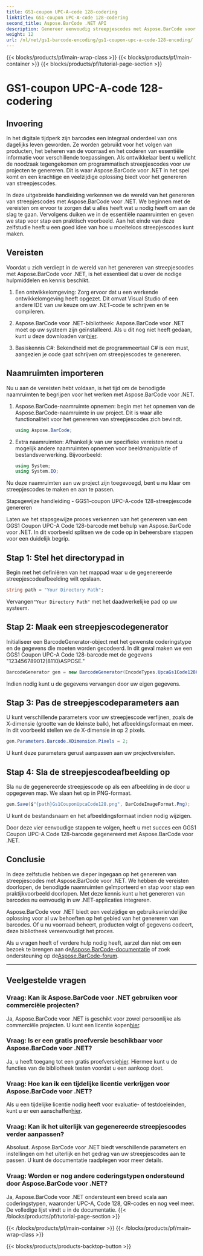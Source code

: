 ```yaml
---
title: GS1-coupon UPC-A-code 128-codering
linktitle: GS1-coupon UPC-A-code 128-codering
second_title: Aspose.BarCode .NET API
description: Genereer eenvoudig streepjescodes met Aspose.BarCode voor .NET - Uw uitgebreide oplossing voor het genereren van streepjescodes. Begin vandaag!
weight: 12
url: /nl/net/gs1-barcode-encoding/gs1-coupon-upc-a-code-128-encoding/
---
```


{{< blocks/products/pf/main-wrap-class >}}
{{< blocks/products/pf/main-container >}}
{{< blocks/products/pf/tutorial-page-section >}}

# GS1-coupon UPC-A-code 128-codering


## Invoering

In het digitale tijdperk zijn barcodes een integraal onderdeel van ons dagelijks leven geworden. Ze worden gebruikt voor het volgen van producten, het beheren van de voorraad en het coderen van essentiële informatie voor verschillende toepassingen. Als ontwikkelaar bent u wellicht de noodzaak tegengekomen om programmatisch streepjescodes voor uw projecten te genereren. Dit is waar Aspose.BarCode voor .NET in het spel komt en een krachtige en veelzijdige oplossing biedt voor het genereren van streepjescodes.

In deze uitgebreide handleiding verkennen we de wereld van het genereren van streepjescodes met Aspose.BarCode voor .NET. We beginnen met de vereisten om ervoor te zorgen dat u alles heeft wat u nodig heeft om aan de slag te gaan. Vervolgens duiken we in de essentiële naamruimten en geven we stap voor stap een praktisch voorbeeld. Aan het einde van deze zelfstudie heeft u een goed idee van hoe u moeiteloos streepjescodes kunt maken.

## Vereisten

Voordat u zich verdiept in de wereld van het genereren van streepjescodes met Aspose.BarCode voor .NET, is het essentieel dat u over de nodige hulpmiddelen en kennis beschikt.

1. Een ontwikkelomgeving: Zorg ervoor dat u een werkende ontwikkelomgeving heeft opgezet. Dit omvat Visual Studio of een andere IDE van uw keuze om uw .NET-code te schrijven en te compileren.

2.  Aspose.BarCode voor .NET-bibliotheek: Aspose.BarCode voor .NET moet op uw systeem zijn geïnstalleerd. Als u dit nog niet heeft gedaan, kunt u deze downloaden van[hier](https://releases.aspose.com/barcode/net/).

3. Basiskennis C#: Bekendheid met de programmeertaal C# is een must, aangezien je code gaat schrijven om streepjescodes te genereren.

## Naamruimten importeren

Nu u aan de vereisten hebt voldaan, is het tijd om de benodigde naamruimten te begrijpen voor het werken met Aspose.BarCode voor .NET.

1. Aspose.BarCode-naamruimte opnemen: begin met het opnemen van de Aspose.BarCode-naamruimte in uw project. Dit is waar alle functionaliteit voor het genereren van streepjescodes zich bevindt.

   ```csharp
   using Aspose.BarCode;
   ```

2. Extra naamruimten: Afhankelijk van uw specifieke vereisten moet u mogelijk andere naamruimten opnemen voor beeldmanipulatie of bestandsverwerking. Bijvoorbeeld:

   ```csharp
   using System;
   using System.IO;
   ```

Nu deze naamruimten aan uw project zijn toegevoegd, bent u nu klaar om streepjescodes te maken en aan te passen.

Stapsgewijze handleiding - GGS1-coupon UPC-A-code 128-streepjescode genereren

Laten we het stapsgewijze proces verkennen van het genereren van een GGS1 Coupon UPC-A Code 128-barcode met behulp van Aspose.BarCode voor .NET. In dit voorbeeld splitsen we de code op in beheersbare stappen voor een duidelijk begrip.

## Stap 1: Stel het directorypad in

Begin met het definiëren van het mappad waar u de gegenereerde streepjescodeafbeelding wilt opslaan.

```csharp
string path = "Your Directory Path";
```

 Vervangen`"Your Directory Path"` met het daadwerkelijke pad op uw systeem.

## Stap 2: Maak een streepjescodegenerator

Initialiseer een BarcodeGenerator-object met het gewenste coderingstype en de gegevens die moeten worden gecodeerd. In dit geval maken we een GGS1 Coupon UPC-A Code 128-barcode met de gegevens "123456789012(8110)ASPOSE."

```csharp
BarcodeGenerator gen = new BarcodeGenerator(EncodeTypes.UpcaGs1Code128Coupon, "123456789012(8110)ASPOSE");
```

Indien nodig kunt u de gegevens vervangen door uw eigen gegevens.

## Stap 3: Pas de streepjescodeparameters aan

U kunt verschillende parameters voor uw streepjescode verfijnen, zoals de X-dimensie (grootte van de kleinste balk), het afbeeldingsformaat en meer. In dit voorbeeld stellen we de X-dimensie in op 2 pixels.

```csharp
gen.Parameters.Barcode.XDimension.Pixels = 2;
```

U kunt deze parameters gerust aanpassen aan uw projectvereisten.

## Stap 4: Sla de streepjescodeafbeelding op

Sla nu de gegenereerde streepjescode op als een afbeelding in de door u opgegeven map. We slaan het op in PNG-formaat.

```csharp
gen.Save($"{path}Gs1CouponUpcaCode128.png", BarCodeImageFormat.Png);
```

U kunt de bestandsnaam en het afbeeldingsformaat indien nodig wijzigen.

Door deze vier eenvoudige stappen te volgen, heeft u met succes een GGS1 Coupon UPC-A Code 128-barcode gegenereerd met Aspose.BarCode voor .NET.

## Conclusie

In deze zelfstudie hebben we dieper ingegaan op het genereren van streepjescodes met Aspose.BarCode voor .NET. We hebben de vereisten doorlopen, de benodigde naamruimten geïmporteerd en stap voor stap een praktijkvoorbeeld doorlopen. Met deze kennis kunt u het genereren van barcodes nu eenvoudig in uw .NET-applicaties integreren.

Aspose.BarCode voor .NET biedt een veelzijdige en gebruiksvriendelijke oplossing voor al uw behoeften op het gebied van het genereren van barcodes. Of u nu voorraad beheert, producten volgt of gegevens codeert, deze bibliotheek vereenvoudigt het proces.

 Als u vragen heeft of verdere hulp nodig heeft, aarzel dan niet om een bezoek te brengen aan de[Aspose.BarCode-documentatie](https://reference.aspose.com/barcode/net/) of zoek ondersteuning op de[Aspose.BarCode-forum](https://forum.aspose.com/c/barcode/13).

---

## Veelgestelde vragen

### Vraag: Kan ik Aspose.BarCode voor .NET gebruiken voor commerciële projecten?
 Ja, Aspose.BarCode voor .NET is geschikt voor zowel persoonlijke als commerciële projecten. U kunt een licentie kopen[hier](https://purchase.aspose.com/buy).

### Vraag: Is er een gratis proefversie beschikbaar voor Aspose.BarCode voor .NET?
Ja, u heeft toegang tot een gratis proefversie[hier](https://releases.aspose.com/). Hiermee kunt u de functies van de bibliotheek testen voordat u een aankoop doet.

### Vraag: Hoe kan ik een tijdelijke licentie verkrijgen voor Aspose.BarCode voor .NET?
 Als u een tijdelijke licentie nodig heeft voor evaluatie- of testdoeleinden, kunt u er een aanschaffen[hier](https://purchase.aspose.com/temporary-license/).

### Vraag: Kan ik het uiterlijk van gegenereerde streepjescodes verder aanpassen?
Absoluut. Aspose.BarCode voor .NET biedt verschillende parameters en instellingen om het uiterlijk en het gedrag van uw streepjescodes aan te passen. U kunt de documentatie raadplegen voor meer details.

### Vraag: Worden er nog andere coderingstypen ondersteund door Aspose.BarCode voor .NET?
Ja, Aspose.BarCode voor .NET ondersteunt een breed scala aan coderingstypen, waaronder UPC-A, Code 128, QR-codes en nog veel meer. De volledige lijst vindt u in de documentatie.
{{< /blocks/products/pf/tutorial-page-section >}}

{{< /blocks/products/pf/main-container >}}
{{< /blocks/products/pf/main-wrap-class >}}

{{< blocks/products/products-backtop-button >}}
